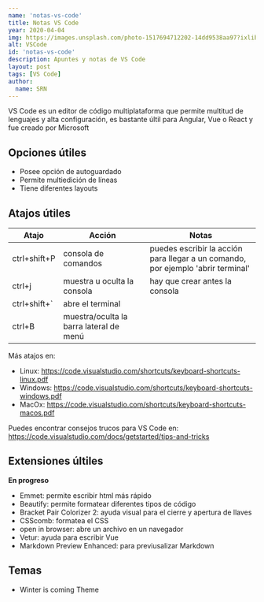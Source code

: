 ```yaml
---
name: 'notas-vs-code'
title: Notas VS Code
year: 2020-04-04
img: https://images.unsplash.com/photo-1517694712202-14dd9538aa97?ixlib=rb-1.2.1&ixid=eyJhcHBfaWQiOjEyMDd9
alt: VSCode
id: 'notas-vs-code'
description: Apuntes y notas de VS Code
layout: post
tags: [VS Code]
author:
  name: SRN
---
```


VS Code es un editor de código multiplataforma que permite multitud de lenguajes y alta configuración, es bastante últil para Angular, Vue o React y fue creado por Microsoft

## Opciones útiles

* Posee opción de autoguardado
* Permite multiedición de líneas
* Tiene diferentes layouts

## Atajos útiles

|  **Atajo** | **Acción**  | **Notas** |
|---|---|---|
|ctrl+shift+P | consola de comandos | puedes escribir la acción para llegar a un comando, por ejemplo 'abrir terminal'|
|ctrl+j    | muestra u oculta la consola     | hay que crear antes la consola|
| ctrl+shift+`| abre el terminal ||
| ctrl+B | muestra/oculta la barra lateral de menú | |

Más atajos en:

* Linux: <https://code.visualstudio.com/shortcuts/keyboard-shortcuts-linux.pdf>
* Windows: <https://code.visualstudio.com/shortcuts/keyboard-shortcuts-windows.pdf>
* MacOx: <https://code.visualstudio.com/shortcuts/keyboard-shortcuts-macos.pdf>

Puedes encontrar consejos trucos para VS Code en:
<https://code.visualstudio.com/docs/getstarted/tips-and-tricks>

## Extensiones últiles

**En progreso**

* Emmet: permite escribir html más rápido
* Beautify: permite formatear diferentes tipos de código
* Bracket Pair Colorizer 2: ayuda visual para el cierre y apertura de llaves
* CSScomb: formatea el CSS
* open in browser: abre un archivo en un navegador
* Vetur: ayuda para escribir Vue
* Markdown Preview Enhanced: para previusalizar Markdown

## Temas

* Winter is coming Theme
